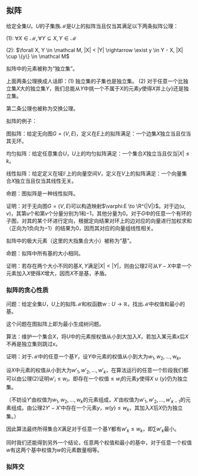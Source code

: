 ## 拟阵

给定全集$U$。$U$的子集族$\mathcal M$是$U$上的拟阵当且仅当其满足以下两条拟阵公理：

(1): $\forall X \in \mathcal M, \forall Y \subseteq X, Y \in \mathcal M$

(2): $\forall X, Y \in \mathcal M, |X| < |Y| \rightarrow \exist y \in Y - X, |X| \cup \{y\} \in \mathcal M$

拟阵中的元素被称为“独立集”。

上面两条公理换成人话即：(1) 独立集的子集也是独立集。 (2) 对于任意一个比独立集$X$大的独立集$Y$，我们总能从$Y$中挑一个不属于$X$的元素$y$使得$X$并上$\{y\}$还是独立集。

第二条公理也被称为交换公理。

拟阵的例子：

图拟阵：给定无向图$G=(V,E)$，定义在$E$上的拟阵满足：一个边集$X$独立当且仅当其无环。

均匀拟阵：给定任意集合$U$，$U$上的均匀拟阵满足：一个集合$X$独立当且仅当$|X| \leq k$。

线性拟阵：给定定义在域$\mathbb F$上的向量空间$V$，定义在$V$上的拟阵满足：一个向量集合$X$独立当且仅当其线性无关。

命题：图拟阵是一种线性拟阵。

证明：对于无向图$G=(V,E)$可以构造映射$\varphi:E \to \R^{|V|}$。对于边$(u,v)$，其第$u$个和第$v$个分量分别为$1$和$-1$，其他分量为$0$。对于$G$中的任意一个有环的子图，对其的某个环进行定向，根据定向结果对环上的边对应的向量进行加权求和（正向为$1$负向为$-1$）的结果为$0$，因而其对应的向量组线性相关。

拟阵中的极大元素（这里的大指集合大小）被称为“基”。

命题：拟阵中所有基的大小相同。

证明：若存在两个大小不同的基$X,Y$满足$|X|<|Y|$，则由公理$2$可从$Y-X$中拿一个元素加入$X$使得$X$增大，因而$X$不是基，矛盾。

### 拟阵的贪心性质

问题：给定全集$U$，$U$上的拟阵$\mathcal M$和权函数$w:U \rightarrow \mathbb R$，找出$\mathcal M$中权值和最小的基。

这个问题在图拟阵上即为最小生成树问题。

算法：维护一个集合$X$，将$U$中的元素按权值从小到大加入$X$，若加入某元素$x$后$X$不再是独立集则跳过$x$。

证明：对于$\mathcal M$中的任意一个基$Y$，设$Y$中元素的权值从小到大为$w_1,w_2,...,w_k$。

设$X$中元素的权值从小到大为$w'_1,w'_2,...,w'_k$，在算法运行的任意一个阶段我们都可以由公理(2)证明$w'_i \leq w_i$。即存在一个权值$\leq w_i$的元素$y$使得$X \cup \{y\}$仍为独立集。

（不妨设$Y'$由权值为$w_1,w_2,...,w_k$的元素组成，$X'$由权值为$w'_1,w'_2,...,w'_{k-1}$的元素组成。由公理2$Y'-X'$中存在一个元素$y$，$w(y)\leq w_k$，其加入$X$后$X$仍为独立集。）

因此算法最终所得集合$X$满足对于任意一个基$Y$都有$w'_k \leq w_k$，即$\sum w'_k$最小。

同时我们还能得到另外一个结论，任意两个权值和最小的基中，对于任意一个权值$w$有这两个基中权值为$w$的元素数量相等。

### 拟阵交

